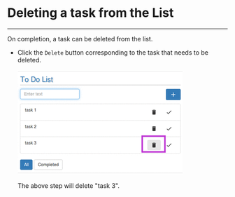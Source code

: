 # Deleting a task from the List


---

On completion, a task can be deleted from the list.<br/>
* Click the `Delete` button corresponding to the task that needs to be deleted.<br/><br/>
![](delete.png)
<br/><br/>The above step will delete "task 3".
